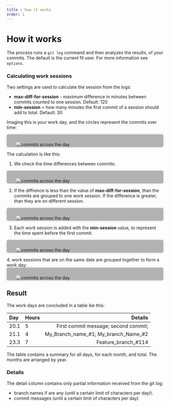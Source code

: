 ```yaml
---
title : how it works
order: 1
--- 
```


# How it works

The process runs a `git log` command and then analyzes the results, of your commits. The default is the current fit user. For more information see `options`.

### Calculating work sessions

Two settings are used to calculate the session from the logs:

- **max-diff-for-session** - maximum difference in minutes between commits counted to one session. Default: 120
- **min-session** = how many minutes the first commit of a session should add to total. Default: 30

Imaging this is your work day, and the circles represent the commits over time:

<div markdown=1 style="border-radius: 5px; box-shadow: 0px 0px 5px 2px #c8c4c469; padding: 10px 30px 0px 30px; background-color: #b2b2b2">

![commits across the day](/assets/img/commit-diagram-1.svg)
</div>

The calculation is like this:

1. We check the time differences between commits:

<div markdown=1 style="border-radius: 5px; box-shadow: 0px 0px 5px 2px #c8c4c469; padding: 10px 30px 0px 30px; background-color: #b2b2b2">

![commits across the day](/assets/img/commit-diagram-2.svg)
</div>

2. If the diffrence is less than the value of **max-diff-for-session**, than the commits are grouped to one work session. If the difference is greater, than they are on different session. 

<div markdown=1 style="border-radius: 5px; box-shadow: 0px 0px 5px 2px #c8c4c469; padding: 10px 30px 0px 30px; background-color: #b2b2b2">

![commits across the day](/assets/img/commit-diagram-3.svg)
</div>

3.  Each work session is added with the **min-session** value, to represent the time spent before the first commit.  
<div markdown=1 style="border-radius: 5px; box-shadow: 0px 0px 5px 2px #c8c4c469; padding: 10px 30px 0px 30px; background-color: #b2b2b2">

![commits across the day](/assets/img/commit-diagram-4.svg)
</div>
4. work sessions that are on the same date are grouped together to form a work day:
<div markdown=1 style="border-radius: 5px; box-shadow: 0px 0px 5px 2px #c8c4c469; padding: 10px 30px 0px 30px; background-color: #b2b2b2">

![commits across the day](/assets/img/commit-diagram-5.svg)
</div>

## Result

The work days are concluded in a table ike this:

| Day  | Hours |                              Details |
|:-----|:------|-------------------------------------:|
| 20.1 | 5     | First commit message; second commit; |
| 21.1 | 4     | My_Branch_name_#1; My_branch_Name_#2 |
| 23.3 | 7     |                  Feature_branch_#114 |

The table contains a summary for all days, for each month, and total. The months are arranged by year.

### Details

The detail column contains only partial information received from the git log:
 
- branch names if are any (until a certain limit of characters per day)\
- commit messages (until a certain limit of characters per day)




